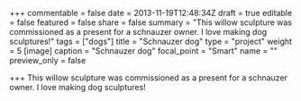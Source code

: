+++
commentable = false
date = 2013-11-19T12:48:34Z
draft = true
editable = false
featured = false
share = false
summary = "This willow sculpture was commissioned as a present for a schnauzer owner. I love making dog sculptures!"
tags = ["dogs"]
title = "Schnauzer dog"
type = "project"
weight = 5
[image]
caption = "Schnauzer dog"
focal_point = "Smart"
name = ""
preview_only = false

+++
This willow sculpture was commissioned as a present for a schnauzer owner. I love making dog sculptures!